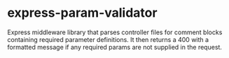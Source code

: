 express-param-validator
=======================

Express middleware library that parses controller files for comment blocks containing required parameter definitions. It then returns a 400 with a formatted message if any required params are not supplied in the request.
